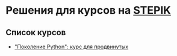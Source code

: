 # Решения для курсов на [STEPIK](https://stepik.org/)

## Список курсов
- ["Поколение Python": курс для продвинутых](/course_86343)
